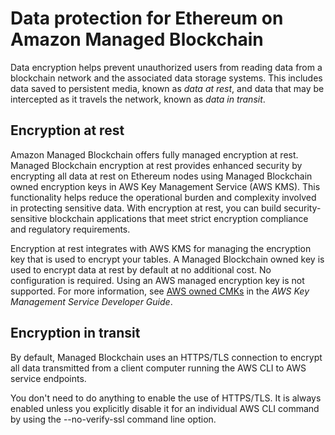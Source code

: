 # Data protection for Ethereum on Amazon Managed Blockchain<a name="ethereum-data-protection"></a>

Data encryption helps prevent unauthorized users from reading data from a blockchain network and the associated data storage systems\. This includes data saved to persistent media, known as *data at rest*, and data that may be intercepted as it travels the network, known as *data in transit*\.

## Encryption at rest<a name="managed-blockchain-encryption-at-rest"></a>

Amazon Managed Blockchain offers fully managed encryption at rest\. Managed Blockchain encryption at rest provides enhanced security by encrypting all data at rest on Ethereum nodes using Managed Blockchain owned encryption keys in AWS Key Management Service \(AWS KMS\)\. This functionality helps reduce the operational burden and complexity involved in protecting sensitive data\. With encryption at rest, you can build security\-sensitive blockchain applications that meet strict encryption compliance and regulatory requirements\.

Encryption at rest integrates with AWS KMS for managing the encryption key that is used to encrypt your tables\. A Managed Blockchain owned key is used to encrypt data at rest by default at no additional cost\. No configuration is required\. Using an AWS managed encryption key is not supported\. For more information, see [AWS owned CMKs](https://docs.aws.amazon.com/kms/latest/developerguide/concepts.html#aws-owned-cmk) in the *AWS Key Management Service Developer Guide*\.

## Encryption in transit<a name="managed-blockchain-encryption-in-transit"></a>

By default, Managed Blockchain uses an HTTPS/TLS connection to encrypt all data transmitted from a client computer running the AWS CLI to AWS service endpoints\.

You don't need to do anything to enable the use of HTTPS/TLS\. It is always enabled unless you explicitly disable it for an individual AWS CLI command by using the \-\-no\-verify\-ssl command line option\.
